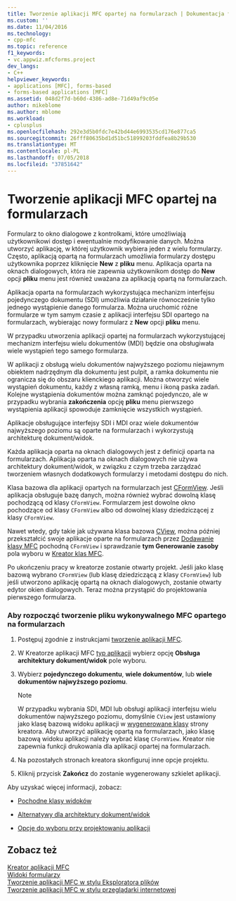 ```yaml
---
title: Tworzenie aplikacji MFC opartej na formularzach | Dokumentacja firmy Microsoft
ms.custom: ''
ms.date: 11/04/2016
ms.technology:
- cpp-mfc
ms.topic: reference
f1_keywords:
- vc.appwiz.mfcforms.project
dev_langs:
- C++
helpviewer_keywords:
- applications [MFC], forms-based
- forms-based applications [MFC]
ms.assetid: 048d2f7d-b60d-4386-ad8e-71d49af9c05e
author: mikeblome
ms.author: mblome
ms.workload:
- cplusplus
ms.openlocfilehash: 292e3d5b0fdc7e42bd44e6993535cd176e877ca5
ms.sourcegitcommit: 26fff80635bd1d51bc51899203fddfea8b29b530
ms.translationtype: MT
ms.contentlocale: pl-PL
ms.lasthandoff: 07/05/2018
ms.locfileid: "37851642"
---
```

# <a name="creating-a-forms-based-mfc-application"></a>Tworzenie aplikacji MFC opartej na formularzach
Formularz to okno dialogowe z kontrolkami, które umożliwiają użytkownikowi dostęp i ewentualnie modyfikowanie danych. Można utworzyć aplikację, w której użytkownik wybiera jeden z wielu formularzy. Często, aplikacją opartą na formularzach umożliwia formularzy dostępu użytkownika poprzez kliknięcie **New** z **pliku** menu. Aplikacja oparta na oknach dialogowych, która nie zapewnia użytkownikom dostęp do **New** opcji **pliku** menu jest również uważana za aplikacją opartą na formularzach.  
  
 Aplikacja oparta na formularzach wykorzystująca mechanizm interfejsu pojedynczego dokumentu (SDI) umożliwia działanie równocześnie tylko jednego wystąpienie danego formularza. Można uruchomić różne formularze w tym samym czasie z aplikacji interfejsu SDI opartego na formularzach, wybierając nowy formularz z **New** opcji **pliku** menu.  
  
 W przypadku utworzenia aplikacji opartej na formularzach wykorzystującej mechanizm interfejsu wielu dokumentów (MDI) będzie ona obsługiwała wiele wystąpień tego samego formularza.  
  
 W aplikacji z obsługą wielu dokumentów najwyższego poziomu niejawnym obiektem nadrzędnym dla dokumentu jest pulpit, a ramka dokumentu nie ogranicza się do obszaru klienckiego aplikacji. Można otworzyć wiele wystąpień dokumentu, każdy z własną ramką, menu i ikoną paska zadań. Kolejne wystąpienia dokumentów można zamknąć pojedynczo, ale w przypadku wybrania **zakończenia** opcję **pliku** menu pierwszego wystąpienia aplikacji spowoduje zamknięcie wszystkich wystąpień.  
  
 Aplikacje obsługujące interfejsy SDI i MDI oraz wiele dokumentów najwyższego poziomu są oparte na formularzach i wykorzystują architekturę dokument/widok.  
  
 Każda aplikacja oparta na oknach dialogowych jest z definicji oparta na formularzach. Aplikacja oparta na oknach dialogowych nie używa architektury dokument/widok, w związku z czym trzeba zarządzać tworzeniem własnych dodatkowych formularzy i metodami dostępu do nich.  
  
 Klasa bazowa dla aplikacji opartych na formularzach jest [CFormView](../../mfc/reference/cformview-class.md). Jeśli aplikacja obsługuje bazę danych, można również wybrać dowolną klasę pochodzącą od klasy `CFormView`. Formularzem jest dowolne okno pochodzące od klasy `CFormView` albo od dowolnej klasy dziedziczącej z klasy `CFormView`.  
  
 Nawet wtedy, gdy takie jak używana klasa bazowa [CView](../../mfc/reference/cview-class.md), można później przekształcić swoje aplikacje oparte na formularzach przez [Dodawanie klasy MFC](../../mfc/reference/adding-an-mfc-class.md) pochodną `CFormView` i sprawdzanie **tym Generowanie zasoby** pola wyboru w [Kreator klas MFC](../../mfc/reference/document-template-strings-mfc-add-class-wizard.md).  
  
 Po ukończeniu pracy w kreatorze zostanie otwarty projekt. Jeśli jako klasę bazową wybrano `CFormView` (lub klasę dziedziczącą z klasy `CFormView`) lub jeśli utworzono aplikację opartą na oknach dialogowych, zostanie otwarty edytor okien dialogowych. Teraz można przystąpić do projektowania pierwszego formularza.  
  
### <a name="to-begin-creating-a-forms-based-mfc-executable"></a>Aby rozpocząć tworzenie pliku wykonywalnego MFC opartego na formularzach  
  
1.  Postępuj zgodnie z instrukcjami [tworzenie aplikacji MFC](../../mfc/reference/creating-an-mfc-application.md).  
  
2.  W Kreatorze aplikacji MFC [typ aplikacji](../../mfc/reference/application-type-mfc-application-wizard.md) wybierz opcję **Obsługa architektury dokument/widok** pole wyboru.  
  
3.  Wybierz **pojedynczego dokumentu**, **wiele dokumentów**, lub **wiele dokumentów najwyższego poziomu**.  
  
    > [!NOTE]
    >  W przypadku wybrania SDI, MDI lub obsługi aplikacji interfejsu wielu dokumentów najwyższego poziomu, domyślnie `CView` jest ustawiony jako klasę bazową widoku aplikacji w [wygenerowane klasy](../../mfc/reference/generated-classes-mfc-application-wizard.md) strony kreatora. Aby utworzyć aplikację opartą na formularzach, jako klasę bazową widoku aplikacji należy wybrać klasę `CFormView`. Kreator nie zapewnia funkcji drukowania dla aplikacji opartej na formularzach.  
  
4.  Na pozostałych stronach kreatora skonfiguruj inne opcje projektu.  
  
5.  Kliknij przycisk **Zakończ** do zostanie wygenerowany szkielet aplikacji.  
  
 Aby uzyskać więcej informacji, zobacz:  
  
-   [Pochodne klasy widoków](../../mfc/derived-view-classes-available-in-mfc.md)  
  
-   [Alternatywy dla architektury dokument/widok](../../mfc/alternatives-to-the-document-view-architecture.md)  
  
-   [Opcje do wyboru przy projektowaniu aplikacji](../../mfc/application-design-choices.md)  
  
## <a name="see-also"></a>Zobacz też  
 [Kreator aplikacji MFC](../../mfc/reference/mfc-application-wizard.md)   
 [Widoki formularzy](../../mfc/form-views-mfc.md)   
 [Tworzenie aplikacji MFC w stylu Eksploratora plików](../../mfc/reference/creating-a-file-explorer-style-mfc-application.md)   
 [Tworzenie aplikacji MFC w stylu przeglądarki internetowej](../../mfc/reference/creating-a-web-browser-style-mfc-application.md)

